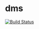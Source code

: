 # dms
[![Build Status](https://travis-ci.org/22dasi1bwi/dms.svg?branch=master)](https://travis-ci.org/22dasi1bwi/dms)
